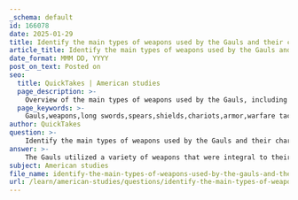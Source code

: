 ```yaml
---
_schema: default
id: 166078
date: 2025-01-29
title: Identify the main types of weapons used by the Gauls and their characteristics.
article_title: Identify the main types of weapons used by the Gauls and their characteristics.
date_format: MMM DD, YYYY
post_on_text: Posted on
seo:
  title: QuickTakes | American studies
  page_description: >-
    Overview of the main types of weapons used by the Gauls, including long swords, spears, shields, chariots, and armor, along with their characteristics and roles in combat.
  page_keywords: >-
    Gauls,weapons,long swords,spears,shields,chariots,armor,warfare tactics,mobility,intimidation
author: QuickTakes
question: >-
    Identify the main types of weapons used by the Gauls and their characteristics.
answer: >-
    The Gauls utilized a variety of weapons that were integral to their warfare tactics and combat strategies. Here are the main types of weapons used by the Gauls along with their characteristics:\n\n1. **Long Swords**: \n   - The Gauls favored long swords, which were often characterized by their distinctive, twisted iron heads. These swords were designed for slashing and thrusting, making them effective in close combat situations. Warriors typically carried their swords on their right side, secured by chains for easy access.\n\n2. **Spears (Lanciae)**: \n   - Spears were a primary weapon for the Gauls, notable for their length and the iron heads that were often longer than those used by other cultures. Some spears were designed with twisted blades to maximize damage upon impact. The Gauls employed spears for both throwing and hand-to-hand combat, allowing them to engage enemies from a distance before closing in for closer fighting.\n\n3. **Shields**: \n   - Gaulish shields were large and often decorated with bronze animal figures, serving both a protective and intimidating purpose. The shields were designed to provide substantial coverage in battle, allowing warriors to defend themselves effectively while also showcasing their status and identity through intricate designs.\n\n4. **Chariots**: \n   - While not a weapon in the traditional sense, Gaulish chariots played a significant role in their warfare tactics. Typically drawn by two horses, these chariots carried a warrior and a charioteer, allowing for mobility on the battlefield. The initial strategy often involved spear throwing from the chariot before engaging in foot combat.\n\n5. **Armor**: \n   - Although not a weapon, the type of armor worn by Gaulish warriors influenced their combat style. Some warriors opted for iron breastplates, while others fought without armor, relying on their agility and natural protection. This choice often reflected their social status and personal preference.\n\nOverall, Gaulish weaponry was characterized by its effectiveness in both ranged and close combat, with a strong emphasis on mobility and intimidation in battle. The combination of long swords, spears, and decorated shields, along with the strategic use of chariots, made the Gauls formidable opponents in warfare.
subject: American studies
file_name: identify-the-main-types-of-weapons-used-by-the-gauls-and-their-characteristics.md
url: /learn/american-studies/questions/identify-the-main-types-of-weapons-used-by-the-gauls-and-their-characteristics
---
```


&nbsp;
